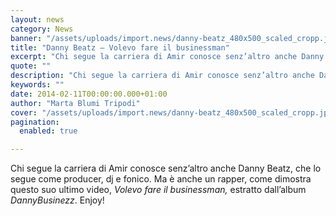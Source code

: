 ```yaml
---
layout: news
category: News
banner: "/assets/uploads/import.news/danny-beatz_480x500_scaled_cropp.jpg"
title: "Danny Beatz – Volevo fare il businessman"
excerpt: "Chi segue la carriera di Amir conosce senz’altro anche Danny Beatz, che lo segue come producer, dj e fonico. Ma è anche un rapper, come dimostra questo suo ultimo video, Volevo fare il businessman, estratto dall’album DannyBusinezz. Enjoy!"
quote: ""
description: "Chi segue la carriera di Amir conosce senz’altro anche Danny Beatz, che lo segue come producer, dj e fonico. Ma è anche un rapper, come dimostra questo suo ultimo video, Volevo fare il businessman, estratto dall’album DannyBusinezz. Enjoy!"
keywords: ""
date: 2014-02-11T00:00:00.000+01:00
author: "Marta Blumi Tripodi"
cover: "/assets/uploads/import.news/danny-beatz_480x500_scaled_cropp.jpg"
pagination:
  enabled: true

---
```


[](https://hotmc.com/danny-beatz-volevo-fare-il-businessman/danny-beatz%5F480x500%5Fscaled%5Fcropp/)

Chi segue la carriera di Amir conosce senz’altro anche Danny Beatz, che lo segue come producer, dj e fonico. Ma è anche un rapper, come dimostra questo suo ultimo video, _Volevo fare il businessman,_ estratto dall’album _DannyBusinezz_. Enjoy!